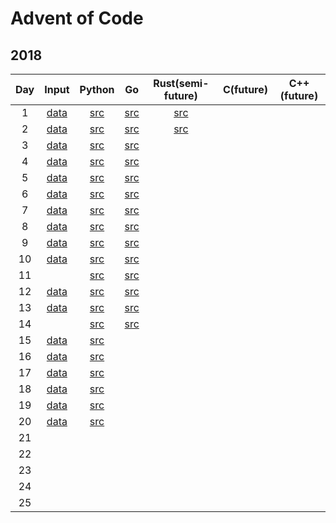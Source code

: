 # Advent of Code
## 2018
| Day | Input               | Python                      | Go                                | Rust(semi-future)                 | C(future) | C++(future) |
| :-: | :-----------------: | :-------------------------: | :-------------------------------: | :-------------------------------: | :-------: | :---------: |
| 1   | [data](2018/day1/)  | [src](2018/python/day1.py)  | [src](2018/go/src/day1/day1.go)   | [src](2018/rust/day1/src/main.rs) |           |             |
| 2   | [data](2018/day2/)  | [src](2018/python/day2.py)  | [src](2018/go/src/day2/day2.go)   | [src](2018/rust/day2/src/main.rs) |           |             |
| 3   | [data](2018/day3/)  | [src](2018/python/day3.py)  | [src](2018/go/src/day3/day3.go)   |                                   |           |             |
| 4   | [data](2018/day4/)  | [src](2018/python/day4.py)  | [src](2018/go/src/day4/day4.go)   |                                   |           |             |
| 5   | [data](2018/day5/)  | [src](2018/python/day5.py)  | [src](2018/go/src/day5/day5.go)   |                                   |           |             |
| 6   | [data](2018/day6/)  | [src](2018/python/day6.py)  | [src](2018/go/src/day6/day6.go)   |                                   |           |             |
| 7   | [data](2018/day7/)  | [src](2018/python/day7.py)  | [src](2018/go/src/day7/day7.go)   |                                   |           |             |
| 8   | [data](2018/day8/)  | [src](2018/python/day8.py)  | [src](2018/go/src/day8/day8.go)   |                                   |           |             |
| 9   | [data](2018/day9/)  | [src](2018/python/day9.py)  | [src](2018/go/src/day9/day9.go)   |                                   |           |             |
| 10  | [data](2018/day10/) | [src](2018/python/day10.py) | [src](2018/go/src/day10/day10.go) |                                   |           |             |
| 11  |                     | [src](2018/python/day11.py) | [src](2018/go/src/day11/day11.go) |                                   |           |             |
| 12  | [data](2018/day12/) | [src](2018/python/day12.py) | [src](2018/go/src/day12/day12.go) |                                   |           |             |
| 13  | [data](2018/day13/) | [src](2018/python/day13.py) | [src](2018/go/src/day13/day13.go) |                                   |           |             |
| 14  |                     | [src](2018/python/day14.py) | [src](2018/go/src/day14/day14.go) |                                   |           |             |
| 15  | [data](2018/day15/) | [src](2018/python/day15.py) |                                   |                                   |           |             |
| 16  | [data](2018/day16/) | [src](2018/python/day16.py) |                                   |                                   |           |             |
| 17  | [data](2018/day17/) | [src](2018/python/day17.py) |                                   |                                   |           |             |
| 18  | [data](2018/day18/) | [src](2018/python/day18.py) |                                   |                                   |           |             |
| 19  | [data](2018/day19/) | [src](2018/python/day19.py) |                                   |                                   |           |             |
| 20  | [data](2018/day20/) | [src](2018/python/day20.py) |                                   |                                   |           |             |
| 21  |                     |                             |                                   |                                   |           |             |
| 22  |                     |                             |                                   |                                   |           |             |
| 23  |                     |                             |                                   |                                   |           |             |
| 24  |                     |                             |                                   |                                   |           |             |
| 25  |                     |                             |                                   |                                   |           |             |
